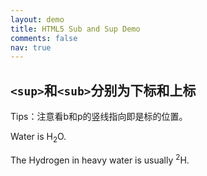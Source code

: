 ```yaml
---
layout: demo
title: HTML5 Sub and Sup Demo
comments: false
nav: true
---
```


`<sup>`和`<sub>`分别为下标和上标
----

Tips：注意看b和p的竖线指向即是标的位置。

<p>Water is H<sub>2</sub>O.</p>
<p>The Hydrogen in heavy water is usually <sup>2</sup>H.</p>